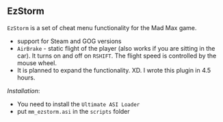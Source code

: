 **EzStorm**
---
`EzStorm` is a set of cheat menu functionality for the Mad Max game.
- support for Steam and GOG versions
- `AirBrake` - static flight of the player (also works if you are sitting in the car). It turns on and off on `RSHIFT`. The flight speed is controlled by the mouse wheel.
- It is planned to expand the functionality. XD. I wrote this plugin in 4.5 hours.

*Installation*:
- You need to install the `Ultimate ASI Loader`
- put `mm_ezstorm.asi` in the `scripts` folder
